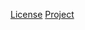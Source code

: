[License](https://github.com/javaee/jaxb2-commons/blob/master/LICENSE)
[Project](https://github.com/javaee/jaxb2-commons)
